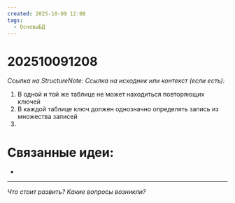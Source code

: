 ```yaml
---
created: 2025-10-09 12:08
tags:
  - ОсновыБД
---
```

# 202510091208
*Ссылка на StructureNote:*
*Ссылка на исходник или контекст (если есть):* 

1) В одной и той же таблице не может находиться повторяющих ключей
2) В каждой таблице ключ должен однозначно определять запись из множества записей
3) 

# Связанные идеи:
* 
---

*Что стоит развить? Какие вопросы возникли?*